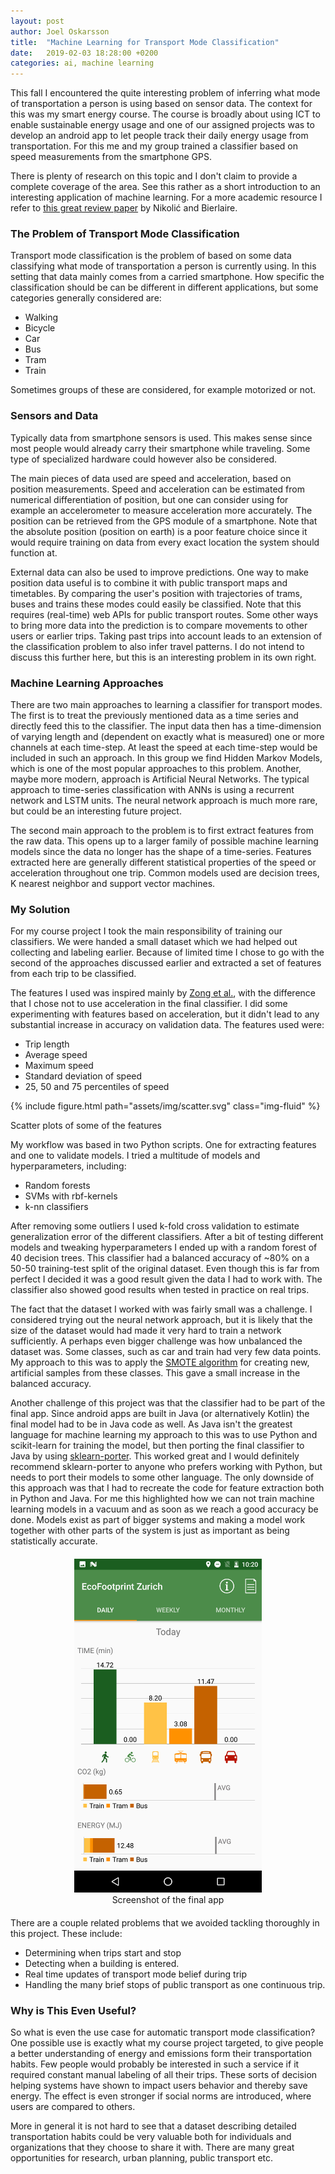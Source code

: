 ```yaml
---
layout: post
author: Joel Oskarsson
title:  "Machine Learning for Transport Mode Classification"
date:   2019-02-03 18:28:00 +0200
categories: ai, machine learning
---
```


This fall I encountered the quite interesting problem of inferring what mode of transportation a person is using based on sensor data.
The context for this was my smart energy  course.
The course is broadly about using ICT to enable sustainable energy usage and one of our assigned projects was to develop an android app to let people track their daily energy usage from transportation.
For this me and my group trained a classifier based on speed measurements from the smartphone GPS.

There is plenty of research on this topic and I don't claim to provide a complete coverage of the area.
See this rather as a short introduction to an interesting application of machine learning.
For a more academic resource I refer to [this great review paper](https://infoscience.epfl.ch/record/229181/) by Nikolić and Bierlaire.

### The Problem of Transport Mode Classification
Transport mode classification is the problem of based on some data classifying what mode of transportation a person is currently using.
In this setting that data mainly comes from a carried smartphone.
How specific the classification should be can be different in different applications, but some categories generally considered are:

* Walking
* Bicycle
* Car
* Bus
* Tram
* Train

Sometimes groups of these are considered, for example motorized or not.

### Sensors and Data
Typically data from smartphone sensors is used.
This makes sense since most people would already carry their smartphone while traveling.
Some type of specialized hardware could however also be considered.

The main pieces of data used are speed and acceleration, based on position measurements.
Speed and acceleration can be estimated from numerical differentiation of position, but one can consider using for example an accelerometer to measure acceleration more accurately.
The position can be retrieved from the GPS module of a smartphone.
Note that the absolute position (position on earth) is a poor feature choice since it would require training on data from every exact location the system should function at.

External data can also be used to improve predictions.
One way to make position data useful is to combine it with public transport maps and timetables.
By comparing the user's position with trajectories of trams, buses and trains these modes could easily be classified. Note that this requires (real-time) web APIs for public transport routes.
Some other ways to bring more data into the prediction is to compare movements to other users or earlier trips.
Taking past trips into account leads to an extension of the classification problem to also infer travel patterns. I do not intend to discuss this further here, but this is an interesting problem in its own right.

### Machine Learning Approaches

There are two main approaches to learning a classifier for transport modes.
The first is to treat the previously mentioned data as a time series and directly feed this to the classifier.
The input data then has a time-dimension of varying length and (dependent on exactly what is measured) one or more channels at each time-step.
At least the speed at each time-step would be included in such an approach.
In this group we find Hidden Markov Models, which is one of the most popular approaches to this problem.
Another, maybe more modern, approach is Artificial Neural Networks.
The typical approach to time-series classification with ANNs is using a recurrent network and LSTM units.
The neural network approach is much more rare, but could be an interesting future project.

The second main approach to the problem is to first extract features from the raw data.
This opens up to a larger family of possible machine learning models since the data no longer has the shape of a time-series.
Features extracted here are generally different statistical properties of the speed or acceleration throughout one trip.
Common models used are decision trees, K nearest neighbor and support vector machines.

### My Solution
For my course project I took the main responsibility of training our classifiers.
We were handed a small dataset which we had helped out collecting and labeling earlier.
Because of limited time I chose to go with the second of the approaches discussed earlier and extracted a set of features from each trip to be classified.

The features I used was inspired mainly by [Zong et al.](https://www.mdpi.com/2078-2489/6/2/212), with the difference that I chose not to use acceleration in the final classifier.
I did some experimenting with features based on acceleration, but it didn't lead to any substantial increase in accuracy on validation data.
The features used were:

* Trip length
* Average speed
* Maximum speed
* Standard deviation of speed
* 25, 50 and 75 percentiles of speed

{% include figure.html path="assets/img/scatter.svg" class="img-fluid" %}
<div class="caption">
    Scatter plots of some of the features
</div>

My workflow was based in two Python scripts. One for extracting features and one to  validate models.
I tried a multitude of models and hyperparameters, including:

* Random forests
* SVMs with rbf-kernels
* k-nn classifiers

After removing some outliers I used k-fold cross validation to estimate generalization error of the different classifiers.
After a bit of testing different models and tweaking hyperparameters I ended up with a random forest of 40 decision trees.
This classifier had a balanced accuracy of ~80% on a 50-50 training-test split of the original dataset.
Even though this is far from perfect I decided it was a good result given the data I had to work with.
The classifier also showed good results when tested in practice on real trips.

The fact that the dataset I worked with was fairly small was a challenge.
I considered trying out the neural network approach, but it is likely that the size of the dataset would had made it very hard to train a network sufficiently.
A perhaps even bigger challenge was how unbalanced the dataset was.
Some classes, such as car and train had very few data points.
My approach to this was to apply the [SMOTE algorithm](https://arxiv.org/abs/1106.1813) for creating new, artificial samples from these classes. This gave a small increase in the balanced accuracy.

Another challenge of this project was that the classifier had to be part of the final app.
Since android apps are built in Java (or alternatively Kotlin) the final model had to be in Java code as well.
As Java isn't the greatest language for machine learning my approach to this was to use Python and scikit-learn for training the model, but then porting the final classifier to Java by using [sklearn-porter](https://github.com/nok/sklearn-porter).
This worked great and I would definitely recommend sklearn-porter to anyone who prefers working with Python, but needs to port their models to some other language.
The only downside of this approach was that I had to recreate the code for feature extraction both in Python and Java.
For me this highlighted how we can not train machine learning models in a vacuum and as soon as we reach a good accuracy be done.
Models exist as part of bigger systems and making a model work together with other parts of the system is just as important as being statistically accurate.

<div style="text-align: center; margin: 20px 0px;">
    <img src="/assets/img/ecofootprint.png" width="300px" style="margin: auto">
    <div class="caption">
        Screenshot of the final app
    </div>
</div>

There are a couple related problems that we avoided tackling thoroughly in this project.
These include:

* Determining when trips start and stop
* Detecting when a building is entered.
* Real time updates of transport mode belief during trip
* Handling the many brief stops of public transport as one continuous trip.

### Why is This Even Useful?
So what is even the use case for automatic transport mode classification?
One possible use is exactly what my course project targeted, to give people a better understanding of energy and emissions form their transportation habits.
Few people would probably be interested in such a service if it required constant manual labeling of all their trips.
These sorts of decision helping systems have shown to impact users behavior and thereby save energy.
The effect is even stronger if social norms are introduced, where users are compared to others.

More in general it is not hard to see that a dataset describing detailed transportation habits could be very valuable both for individuals and organizations that they choose to share it with.
There are many great opportunities for research, urban planning, public transport etc.

